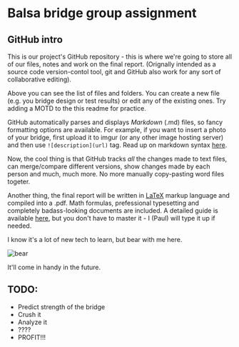 Balsa bridge group assignment
===========

## GitHub intro
This is our project's GitHub repository - this is where we're going to store all of our files, notes and work on the final report. (Orignally intended as a source code version-contol tool, git and GitHub also work for any sort of collaborative editing).

Above you can see the list of files and folders. You can create a new file (e.g. you bridge design or test results) or edit any of the existing ones. Try adding a MOTD to the this readme for practice.

GitHub automatically parses and displays _Markdown_ (.md) files, so fancy formatting options are available. For example, if you want to insert a photo of your bridge, first upload it to imgur (or any other image hosting server) and then use `![description](url)` tag. Read up on markdown syntax [here](https://github.com/adam-p/markdown-here/wiki/Markdown-Cheatsheet).

Now, the cool thing is that GitHub tracks _all_ the changes made to text files, can merge/compare different versions, show changes made by each person and much, much more. No more manually copy-pasting word files togeter.

Another thing, the final report will be written in [LaTeX](http://en.wikipedia.org/wiki/LaTeX) markup language and compiled into a .pdf. Math formulas, prefessional typesetting and completely badass-looking documents are included. A detailed guide is available [here](http://en.wikibooks.org/wiki/LaTeX), but you don't have to master it - I (Paul) will type it up if needed.

I know it's a lot of new tech to learn, but bear with me here.

![bear](http://i.imgur.com/0vUF6Px.jpg?1)

It'll come in handy in the future.

## TODO:
+ Predict strength of the bridge
+ Crush it
+ Analyze it
+ ????
+ PROFIT!!!
